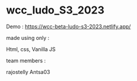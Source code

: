 # wcc_ludo_S3_2023
Demo : https://wcc-beta-ludo-s3-2023.netlify.app/


made using only :

  Html,
  css,
  Vanilla JS


team members :

  rajostelly
  Antsa03

